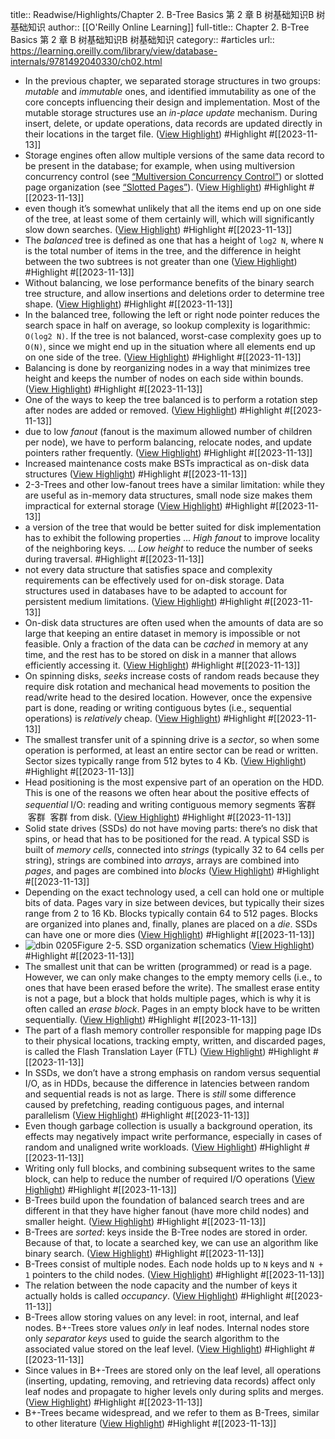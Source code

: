 title:: Readwise/Highlights/Chapter 2. B-Tree Basics 第 2 章 B 树基础知识B 树基础知识
author:: [[O'Reilly Online Learning]]
full-title:: Chapter 2. B-Tree Basics 第 2 章 B 树基础知识B 树基础知识
category:: #articles
url:: https://learning.oreilly.com/library/view/database-internals/9781492040330/ch02.html

- In the previous chapter, we separated storage structures in two groups: *mutable* and *immutable* ones, and identified immutability as one of the core concepts influencing their design and implementation. Most of the mutable storage structures use an *in-place update* mechanism. During insert, delete, or update operations, data records are updated directly in their locations in the target file. ([View Highlight](https://read.readwise.io/read/01hf3cdz633gxn6xfjr8j6emhy)) #Highlight #[[2023-11-13]]
- Storage engines often allow multiple versions of the same data record to be present in the database; for example, when using multiversion concurrency control (see [“Multiversion Concurrency Control”](https://learning.oreilly.com/library/view/database-internals/9781492040330/ch02.html/ch05.html#mvcc)) or slotted page organization (see [“Slotted Pages”](https://learning.oreilly.com/library/view/database-internals/9781492040330/ch02.html/ch03.html#slotted_pages)). ([View Highlight](https://read.readwise.io/read/01hf3cec0ze3b0ehbqk77v4f5m)) #Highlight #[[2023-11-13]]
- even though it’s somewhat unlikely that all the items end up on one side of the tree, at least some of them certainly will, which will significantly slow down searches. ([View Highlight](https://read.readwise.io/read/01hf3ch56ahs92f09pxsd5jx8v)) #Highlight #[[2023-11-13]]
- The *balanced* tree is defined as one that has a height of `log2 N`, where `N` is the total number of items in the tree, and the difference in height between the two subtrees is not greater than one ([View Highlight](https://read.readwise.io/read/01hf3chjxxeb6wn7gymwtvka6y)) #Highlight #[[2023-11-13]]
- Without balancing, we lose performance benefits of the binary search tree structure, and allow insertions and deletions order to determine tree shape. ([View Highlight](https://read.readwise.io/read/01hf3chs4y993f2fx891zqfmj0)) #Highlight #[[2023-11-13]]
- In the balanced tree, following the left or right node pointer reduces the search space in half on average, so lookup complexity is logarithmic: `O(log2 N)`. If the tree is not balanced, worst-case complexity goes up to `O(N)`, since we might end up in the situation where all elements end up on one side of the tree. ([View Highlight](https://read.readwise.io/read/01hf3cj87s98740mmdfzd2dww1)) #Highlight #[[2023-11-13]]
- Balancing is done by reorganizing nodes in a way that minimizes tree height and keeps the number of nodes on each side within bounds. ([View Highlight](https://read.readwise.io/read/01hf3ck2zr0z83bbeqz4tkyk17)) #Highlight #[[2023-11-13]]
- One of the ways to keep the tree balanced is to perform a rotation step after nodes are added or removed. ([View Highlight](https://read.readwise.io/read/01hf3ckgsjvr7qgze6a9g30gys)) #Highlight #[[2023-11-13]]
- due to low *fanout* (fanout is the maximum allowed number of children per node), we have to perform balancing, relocate nodes, and update pointers rather frequently. ([View Highlight](https://read.readwise.io/read/01hf3cn44dna3ewsfdyz2zd6c9)) #Highlight #[[2023-11-13]]
- Increased maintenance costs make BSTs impractical as on-disk data structures ([View Highlight](https://read.readwise.io/read/01hf3cn7gk9t03ema5erf4tgz3)) #Highlight #[[2023-11-13]]
- 2-3-Trees and other low-fanout trees have a similar limitation: while they are useful as in-memory data structures, small node size makes them impractical for external storage ([View Highlight](https://read.readwise.io/read/01hf3crepahesq6qv2zxd177hz)) #Highlight #[[2023-11-13]]
- a version of the tree that would be better suited for disk implementation has to exhibit the following properties ... *High fanout* to improve locality of the neighboring keys. ... *Low height* to reduce the number of seeks during traversal. #Highlight #[[2023-11-13]]
- not every data structure that satisfies space and complexity requirements can be effectively used for on-disk storage. Data structures used in databases have to be adapted to account for persistent medium limitations. ([View Highlight](https://read.readwise.io/read/01hf3cteafsar83z3nb4mvjxpj)) #Highlight #[[2023-11-13]]
- On-disk data structures are often used when the amounts of data are so large that keeping an entire dataset in memory is impossible or not feasible. Only a fraction of the data can be *cached* in memory at any time, and the rest has to be stored on disk in a manner that allows efficiently accessing it. ([View Highlight](https://read.readwise.io/read/01hf3ctw81ax9wsasc7h8bz3eg)) #Highlight #[[2023-11-13]]
- On spinning disks, *seeks* increase costs of random reads because they require disk rotation and mechanical head movements to position the read/write head to the desired location. However, once the expensive part is done, reading or writing contiguous bytes (i.e., sequential operations) is *relatively* cheap. ([View Highlight](https://read.readwise.io/read/01hf3cvpg1pm9n7b1t9a2q2wdh)) #Highlight #[[2023-11-13]]
- The smallest transfer unit of a spinning drive is a *sector*, so when some operation is performed, at least an entire sector can be read or written. Sector sizes typically range from 512 bytes to 4 Kb. ([View Highlight](https://read.readwise.io/read/01hf3cvzrtmhb6s0xt53ygxb4v)) #Highlight #[[2023-11-13]]
- Head positioning is the most expensive part of an operation on the HDD. This is one of the reasons we often hear about the positive effects of *sequential* I/O: reading and writing contiguous memory segments 客群  客群  客群 from disk. ([View Highlight](https://read.readwise.io/read/01hf3cwbnj0qjg26jw98pp09yb)) #Highlight #[[2023-11-13]]
- Solid state drives (SSDs) do not have moving parts: there’s no disk that spins, or head that has to be positioned for the read. A typical SSD is built of *memory cells*, connected into *strings* (typically 32 to 64 cells per string), strings are combined into *arrays*, arrays are combined into *pages*, and pages are combined into *blocks* ([View Highlight](https://read.readwise.io/read/01hf3cwwts8vgrxd4p6rerjhpp)) #Highlight #[[2023-11-13]]
- Depending on the exact technology used, a cell can hold one or multiple bits of data. Pages vary in size between devices, but typically their sizes range from 2 to 16 Kb. Blocks typically contain 64 to 512 pages. Blocks are organized into planes and, finally, planes are placed on a *die*. SSDs can have one or more dies ([View Highlight](https://read.readwise.io/read/01hf3cxgc9b895kcgdbs6qwvf0)) #Highlight #[[2023-11-13]]
- ![dbin 0205](https://learning.oreilly.com/api/v2/epubs/urn:orm:book:9781492040330/files/assets/dbin_0205.png)Figure 2-5. SSD organization schematics ([View Highlight](https://read.readwise.io/read/01hf3czkxr6vr1srbzg5eb0k81)) #Highlight #[[2023-11-13]]
- The smallest unit that can be written (programmed) or read is a page. However, we can only make changes to the empty memory cells (i.e., to ones that have been erased before the write). The smallest erase entity is not a page, but a block that holds multiple pages, which is why it is often called an *erase block*. Pages in an empty block have to be written sequentially. ([View Highlight](https://read.readwise.io/read/01hf3cz1q41tsgdpfmnh4hvzd9)) #Highlight #[[2023-11-13]]
- The part of a flash memory controller responsible for mapping page IDs to their physical locations, tracking empty, written, and discarded pages, is called the Flash Translation Layer (FTL) ([View Highlight](https://read.readwise.io/read/01hf3czzrazjk8z36mgncqnx11)) #Highlight #[[2023-11-13]]
- In SSDs, we don’t have a strong emphasis on random versus sequential I/O, as in HDDs, because the difference in latencies between random and sequential reads is not as large. There is *still* some difference caused by prefetching, reading contiguous pages, and internal parallelism ([View Highlight](https://read.readwise.io/read/01hf3d0zezbqe06pgsfws2btws)) #Highlight #[[2023-11-13]]
- Even though garbage collection is usually a background operation, its effects may negatively impact write performance, especially in cases of random and unaligned write workloads. ([View Highlight](https://read.readwise.io/read/01hf3d14tbyjbb1yc44728pdbk)) #Highlight #[[2023-11-13]]
- Writing only full blocks, and combining subsequent writes to the same block, can help to reduce the number of required I/O operations ([View Highlight](https://read.readwise.io/read/01hf3d1da39a841d2mhbyf28tj)) #Highlight #[[2023-11-13]]
- B-Trees build upon the foundation of balanced search trees and are different in that they have higher fanout (have more child nodes) and smaller height. ([View Highlight](https://read.readwise.io/read/01hf3d2k7fn9jbncecb1tchn5g)) #Highlight #[[2023-11-13]]
- B-Trees are *sorted*: keys inside the B-Tree nodes are stored in order. Because of that, to locate a searched key, we can use an algorithm like binary search. ([View Highlight](https://read.readwise.io/read/01hf3d5fmgjdxmbbh1pp54s7r0)) #Highlight #[[2023-11-13]]
- B-Trees consist of multiple nodes. Each node holds up to `N` keys and `N + 1` pointers to the child nodes. ([View Highlight](https://read.readwise.io/read/01hf3d6x13w57yms5t5yc79hzt)) #Highlight #[[2023-11-13]]
- The relation between the node capacity and the number of keys it actually holds is called *occupancy*. ([View Highlight](https://read.readwise.io/read/01hf3d7e3exx9hbqza8d9qwgdv)) #Highlight #[[2023-11-13]]
- B-Trees allow storing values on any level: in root, internal, and leaf nodes. B+-Trees store values *only* in leaf nodes. Internal nodes store only *separator keys* used to guide the search algorithm to the associated value stored on the leaf level. ([View Highlight](https://read.readwise.io/read/01hf3d96zdyq2r4sy73z79mpgx)) #Highlight #[[2023-11-13]]
- Since values in B+-Trees are stored only on the leaf level, all operations (inserting, updating, removing, and retrieving data records) affect only leaf nodes and propagate to higher levels only during splits and merges. ([View Highlight](https://read.readwise.io/read/01hf3d9dnjd45y7jf5ea2tk8f5)) #Highlight #[[2023-11-13]]
- B+-Trees became widespread, and we refer to them as B-Trees, similar to other literature ([View Highlight](https://read.readwise.io/read/01hf3d9xc7svzv0kczdq92gyds)) #Highlight #[[2023-11-13]]